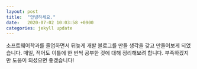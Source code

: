 ```yaml
---
layout: post
title:  "안녕하세요."
date:   2020-07-02 10:03:58 +0900
categories: jekyll update
---
```

소프트웨어학과를 졸업하면서 뒤늦게 개발 블로그를 만들 생각을 갖고 만들어보게 되었습니다. 매일, 적어도 이틀에 한 번씩 공부한 것에 대해 정리해보려 합니다. 부족하겠지만 도움이 되셨으면 좋겠습니다!